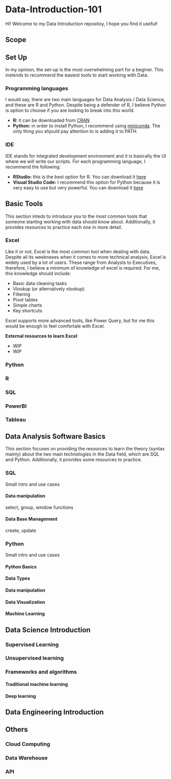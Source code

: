 # Data-Introduction-101

Hi! Welcome to my Data Introduction repositoy, I hope you find it useful!

## Scope

## Set Up

In my opinion, the set-up is the most overwhelming part for a beginer. This instends to recommend the easiest tools to start working with Data.

### Programming languages

I would say, there are two main languages for Data Analysis / Data Science, and these are R and Python. Despite being a defender of R, I believe Python is option to choose if you are looking to break into this world.

* **R:** it can be  downloaded from [CRAN](https://cran.r-project.org/bin/windows/base/)
* **Python:** in order to install Python, I recommend using [miniconda](https://docs.anaconda.com/miniconda/). The only thing you shjould pay attention to is adding it to PATH.

### IDE

IDE stands for integrated development environment and it is basically the UI where we will write our scripts. For each programming language, I recommend the following:

* **RStudio:** this is the best option for R. You can download it [here](https://posit.co/download/rstudio-desktop/)
* **Visual Studio Code:** I recommend this option for Python because it is very easy to use but very powerful. You can download it [here](https://code.visualstudio.com/download)

## Basic Tools

This section inteds to introduce you to the most common tools that someone starting working with data should know about. Additionally, it provides resources to practice each one in more detail.

### Excel

Like it or not, Excel is the most common tool when dealing with data. Despite all its weekneses when it comes to more technical analysis, Excel is widely used by a lot of users. These range from Analysts to Executives, therefore, I believe a minimum of knowledge of excel is required. For me, this knowledge should include:

* Basic data cleaning tasks
* Vlookup (or alternatively xlookup)
* Filtering
* Pivot tables
* Simple charts
* Key shortcuts

Excel supports more advanced tools, like Power Query, but for me this would be enough to feel comfortale with Excel.

**External resources to learn Excel**
- WIP
- WIP

### Python

### R

### SQL

### PowerBI

### Tableau

## Data Analysis Software Basics

This section focuses on providing the resources to learn the theory (syntax mainly) about the two main technologies in the Data field, which are SQL and Python. Additionally, it provides some resources to practice.

### SQL

Small intro and use cases

#### Data manipulation
select, group, window functions

#### Data Base Management
create, update

### Python

Small intro and use cases

#### Python Basics

#### Data Types

#### Data manipulation

#### Data Visualization

#### Machine Learning

## Data Science Introduction

### Supervised Learning


### Unsupervised learning


### Frameworks and algorithms

#### Traditional machine learning

#### Deep learning

## Data Engineering Introduction

## Others

### Cloud Computing

### Data Warehouse

### API



